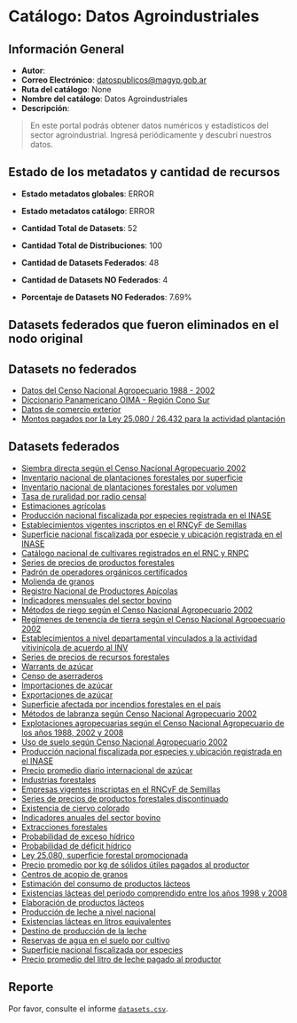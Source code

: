 
# Catálogo: Datos Agroindustriales

## Información General

- **Autor**: 
- **Correo Electrónico**: datospublicos@magyp.gob.ar
- **Ruta del catálogo**: None
- **Nombre del catálogo**: Datos Agroindustriales
- **Descripción**:

> En este portal podrás obtener datos numéricos y estadísticos del sector agroindustrial. Ingresá periódicamente y descubrí nuestros datos.

## Estado de los metadatos y cantidad de recursos

- **Estado metadatos globales**: ERROR
- **Estado metadatos catálogo**: ERROR
- **Cantidad Total de Datasets**: 52
- **Cantidad Total de Distribuciones**: 100

- **Cantidad de Datasets Federados**: 48
- **Cantidad de Datasets NO Federados**: 4
- **Porcentaje de Datasets NO Federados**: 7.69%

## Datasets federados que fueron eliminados en el nodo original



## Datasets no federados

- [Datos del Censo Nacional Agropecuario 1988 - 2002](www.indec.gob.ar)
- [Diccionario Panamericano OIMA - Región Cono Sur](https://datos.agroindustria.gob.ar/dataset/diccionario-panamericano-region-cono-sur)
- [Datos de comercio exterior](https://comex.indec.gov.ar/dataset/datos-de-comercio-exterior)
- [Montos pagados por la Ley 25.080 / 26.432 para la actividad plantación](http://datos.agroindustria.gob.ar/dataset/montos-pagados-por-la-ley-25080-264-32-para-la-actividad-plantacion)

## Datasets federados

- [Siembra directa según el Censo Nacional Agropecuario 2002](https://datos.agroindustria.gob.ar/dataset/siembra-directa)
- [Inventario nacional de plantaciones forestales por superficie](https://datos.agroindustria.gob.ar/dataset/inventario-nacional-de-plantaciones-forestales-por-superficie)
- [Inventario nacional de plantaciones forestales por volumen](https://datos.agroindustria.gob.ar/dataset/inventario-nacional-de-plantaciones-forestales-por-volumen)
- [Tasa de ruralidad por radio censal](https://datos.agroindustria.gob.ar/dataset/tasa-de-ruralidad-por-radio-censal)
- [Estimaciones agrícolas](https://datos.agroindustria.gob.ar/dataset/estimaciones-agricolas)
- [Producción nacional fiscalizada por especies registrada en el INASE](http://datos.agroindustria.gob.ar/dataset/produccion-nacional-fiscalizada-por-especies-registrada-en-el-inase)
- [Establecimientos vigentes inscriptos en el RNCyF de Semillas](http://datos.agroindustria.gob.ar/dataset/establecimientos-vigentes-inscriptos-en-el-rncyf-de-semillas)
- [Superficie nacional fiscalizada por especie y ubicación registrada en el INASE](http://datos.agroindustria.gob.ar/dataset/superficie-nacional-fiscalizada-por-especie-y-ubicacion-registrada-en-el-inase)
- [Catálogo nacional de cultivares registrados en el RNC y RNPC](http://datos.agroindustria.gob.ar/dataset/catalogo-nacional-de-cultivares)
- [Series de precios de productos forestales](http://datos.agroindustria.gob.ar/dataset/series-de-precios-de-productos-forestales)
- [Padrón de operadores orgánicos certificados](http://datos.agroindustria.gob.ar/dataset/padron-de-operadores-organicos-certificados)
- [Molienda de granos](http://datos.agroindustria.gob.ar/dataset/molienda-de-granos)
- [Registro Nacional de Productores Apícolas](http://datos.agroindustria.gob.ar/dataset/registro-nacional-de-productores-apicolas)
- [Indicadores mensuales del sector bovino](http://datos.agroindustria.gob.ar/dataset/indicadores-mensuales-del-sector-bovino)
- [Métodos de riego según el Censo Nacional Agropecuario 2002](http://datos.agroindustria.gob.ar/dataset/metodos-de-riego)
- [Regímenes de tenencia de tierra según el Censo Nacional Agropecuario 2002](http://datos.agroindustria.gob.ar/dataset/regimenes-de-tenencia-de-tierra)
- [Establecimientos a nivel departamental vinculados a la actividad vitivinícola de acuerdo al INV](http://datos.agroindustria.gob.ar/dataset/establecimientos-vitivinicolas)
- [Series de precios de recursos forestales](http://datos.agroindustria.gob.ar/dataset/series-de-precios-de-recursos-forestales)
- [Warrants de azúcar](http://datos.agroindustria.gob.ar/dataset/warrants-de-azucar)
- [Censo de aserraderos](http://datos.agroindustria.gob.ar/dataset/censo-de-aserraderos)
- [Importaciones de azúcar](http://datos.agroindustria.gob.ar/dataset/importaciones-de-azucar)
- [Exportaciones de azúcar](http://datos.agroindustria.gob.ar/dataset/exportaciones-de-azucar)
- [Superficie afectada por incendios forestales en el país](http://datos.agroindustria.gob.ar/dataset/superficie-afectada-por-incendios-forestales-en-el-pais)
- [Métodos de labranza según Censo Nacional Agropecuario 2002](http://datos.agroindustria.gob.ar/dataset/metodos-de-labranza)
- [Explotaciones agropecuarias según el Censo Nacional Agropecuario de los años 1988, 2002 y 2008](http://datos.agroindustria.gob.ar/dataset/explotaciones-agropecuarias-cna)
- [Uso de suelo según Censo Nacional Agropecuario 2002](http://datos.agroindustria.gob.ar/dataset/uso-de-suelos)
- [Producción nacional fiscalizada por especies y ubicación registrada en el INASE](http://datos.agroindustria.gob.ar/dataset/produccion-nacional-fiscalizada-por-especies-y-ubicacion-registrada-en-el-inase)
- [Precio promedio diario internacional de azúcar](http://datos.agroindustria.gob.ar/dataset/precio-promedio-diario-de-azucar)
- [Industrias forestales](http://datos.agroindustria.gob.ar/dataset/industrias-forestales)
- [Empresas vigentes inscriptas en el RNCyF de Semillas](http://datos.agroindustria.gob.ar/dataset/empresas-vigentes)
- [Series de precios de productos forestales discontinuado](http://datos.agroindustria.gob.ar/dataset/series-de-precios-de-productos-forestales-discontinuado)
- [Existencia de ciervo colorado](http://datos.agroindustria.gob.ar/dataset/existencia-de-ciervo-colorado)
- [Indicadores anuales del sector bovino](http://datos.agroindustria.gob.ar/dataset/indicadores-anuales-del-sector-bovino)
- [Extracciones forestales](http://datos.agroindustria.gob.ar/dataset/extracciones-forestales)
- [Probabilidad de exceso hídrico](http://datos.agroindustria.gob.ar/dataset/probabilidad-exceso-hidrico)
- [Probabilidad de déficit hídrico](http://datos.agroindustria.gob.ar/dataset/probabilidad-deficit-hidrico)
- [Ley 25.080, superficie forestal promocionada](http://datos.agroindustria.gob.ar/dataset/ley-25080-superficie-promocionada)
- [Precio promedio por kg de sólidos útiles pagados al productor](http://datos.agroindustria.gob.ar/dataset/precio-promedio-por-kg-de-solidos-utiles)
- [Centros de acopio de granos](http://datos.agroindustria.gob.ar/dataset/centros-de-acopio-de-granos)
- [Estimación del consumo de productos lácteos](http://datos.agroindustria.gob.ar/dataset/estimacion-del-consumo-de-productos-lacteos)
- [Existencias lácteas del período comprendido entre los años 1998  y  2008](http://datos.agroindustria.gob.ar/dataset/existencias-lacteas-del-periodo-comprendido-entre-los-anos-1998-y-2008)
- [Elaboración de productos lácteos](http://datos.agroindustria.gob.ar/dataset/elaboracion-de-productos-lacteos)
- [Producción de leche a nivel nacional](http://datos.agroindustria.gob.ar/dataset/produccion-de-leche-a-nivel-nacional)
- [Existencias lácteas en litros equivalentes](http://datos.agroindustria.gob.ar/dataset/existencias-lacteas-en-litros-equivalentes)
- [Destino de producción de la leche](http://datos.agroindustria.gob.ar/dataset/destino-de-produccion-de-la-leche)
- [Reservas de agua en el suelo por cultivo](http://datos.agroindustria.gob.ar/dataset/reservas-de-agua-en-el-suelo-por-cultivo)
- [Superficie nacional fiscalizada por especies](http://datos.agroindustria.gob.ar/dataset/superficie-nacional-fiscalizada-por-especies)
- [Precio promedio del litro de leche pagado al productor](http://datos.agroindustria.gob.ar/dataset/precio-promedio-del-litro-de-leche-pagado-al-productor)

## Reporte

Por favor, consulte el informe [`datasets.csv`](datasets.csv).
